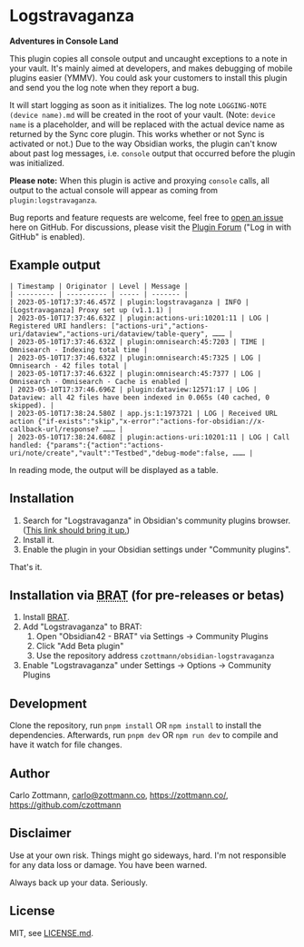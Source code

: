 # Logstravaganza
**Adventures in Console Land**

This plugin copies all console output and uncaught exceptions to a note in your vault.  It's mainly aimed at developers, and makes debugging of mobile plugins easier (YMMV). You could ask your customers to install this plugin and send you the log note when they report a bug.

It will start logging as soon as it initializes.  The log note `LOGGING-NOTE (device name).md` will be created in the root of your vault.  (Note: `device name` is a placeholder, and will be replaced with the actual device name as returned by the Sync core plugin. This works whether or not Sync is activated or not.)  Due to the way Obsidian works, the plugin can't know about past log messages, i.e. `console` output that occurred before the plugin was initialized.

**Please note:** When this plugin is active and proxying `console` calls, all output to the actual console will appear as coming from `plugin:logstravaganza`.

Bug reports and feature requests are welcome, feel free to [open an issue](https://github.com/czottmann/obsidian-logstravaganza/issues) here on GitHub. For discussions, please visit the [Plugin Forum](https://forum.actions.work/c/logstravaganza-obsidian-plugin/8) ("Log in with GitHub" is enabled).

## Example output

```
| Timestamp | Originator | Level | Message |
| --------- | ---------- | ----- | ------- |
| 2023-05-10T17:37:46.457Z | plugin:logstravaganza | INFO | [Logstravaganza] Proxy set up (v1.1.1) |
| 2023-05-10T17:37:46.632Z | plugin:actions-uri:10201:11 | LOG | Registered URI handlers: ["actions-uri","actions-uri/dataview","actions-uri/dataview/table-query", ……… |
| 2023-05-10T17:37:46.632Z | plugin:omnisearch:45:7203 | TIME | Omnisearch - Indexing total time |
| 2023-05-10T17:37:46.632Z | plugin:omnisearch:45:7325 | LOG | Omnisearch - 42 files total |
| 2023-05-10T17:37:46.632Z | plugin:omnisearch:45:7377 | LOG | Omnisearch - Omnisearch - Cache is enabled |
| 2023-05-10T17:37:46.696Z | plugin:dataview:12571:17 | LOG | Dataview: all 42 files have been indexed in 0.065s (40 cached, 0 skipped). |
| 2023-05-10T17:38:24.580Z | app.js:1:1973721 | LOG | Received URL action {"if-exists":"skip","x-error":"actions-for-obsidian://x-callback-url/response? ……… |
| 2023-05-10T17:38:24.608Z | plugin:actions-uri:10201:11 | LOG | Call handled: {"params":{"action":"actions-uri/note/create","vault":"Testbed","debug-mode":false, ……… |
```

In reading mode, the output will be displayed as a table.


## Installation

1. Search for "Logstravaganza" in Obsidian's community plugins browser. ([This link should bring it up.](https://obsidian.md/plugins?id=zottmann))
2. Install it.
3. Enable the plugin in your Obsidian settings under "Community plugins".

That's it.


## Installation via <abbr title="Beta Reviewers Auto-update Tester">BRAT</abbr> (for pre-releases or betas)

1. Install [BRAT](https://github.com/TfTHacker/obsidian42-brat).
2. Add "Logstravaganza" to BRAT:
    1. Open "Obsidian42 - BRAT" via Settings → Community Plugins
    2. Click "Add Beta plugin"
    3. Use the repository address `czottmann/obsidian-logstravaganza`
3. Enable "Logstravaganza" under Settings → Options → Community Plugins


## Development

Clone the repository, run `pnpm install` OR `npm install` to install the dependencies.  Afterwards, run `pnpm dev` OR `npm run dev` to compile and have it watch for file changes.


## Author

Carlo Zottmann, <carlo@zottmann.co>, https://zottmann.co/, https://github.com/czottmann


## Disclaimer

Use at your own risk.  Things might go sideways, hard.  I'm not responsible for any data loss or damage.  You have been warned.

Always back up your data.  Seriously.


## License

MIT, see [LICENSE.md](LICENSE.md).

